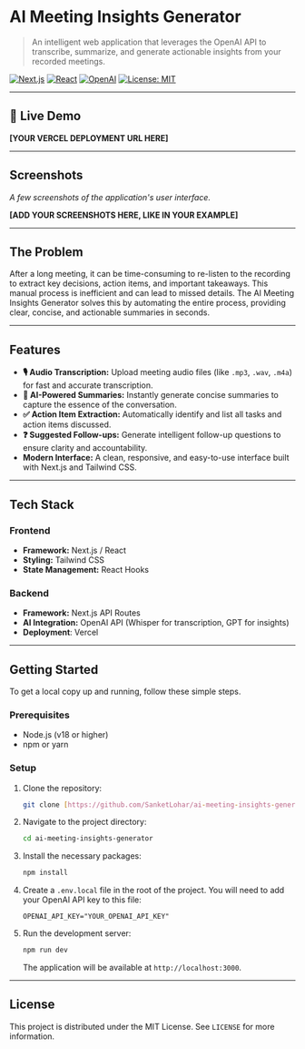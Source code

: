 # AI Meeting Insights Generator 

> An intelligent web application that leverages the OpenAI API to transcribe, summarize, and generate actionable insights from your recorded meetings.

[![Next.js](https://img.shields.io/badge/Next-black?style=for-the-badge&logo=next.js&logoColor=white)](https://nextjs.org/)
[![React](https://img.shields.io/badge/React-20232A?style=for-the-badge&logo=react&logoColor=61DAFB)](https://reactjs.org/)
[![OpenAI](https://img.shields.io/badge/OpenAI-412991?style=for-the-badge&logo=openai&logoColor=white)](https://openai.com/)
[![License: MIT](https://img.shields.io/badge/License-MIT-yellow.svg?style=for-the-badge)](https://opensource.org/licenses/MIT)

---

## 🚀 Live Demo

**[YOUR VERCEL DEPLOYMENT URL HERE]**

---

## Screenshots

*A few screenshots of the application's user interface.*

**[ADD YOUR SCREENSHOTS HERE, LIKE IN YOUR EXAMPLE]**

---

##  The Problem

After a long meeting, it can be time-consuming to re-listen to the recording to extract key decisions, action items, and important takeaways. This manual process is inefficient and can lead to missed details. The AI Meeting Insights Generator solves this by automating the entire process, providing clear, concise, and actionable summaries in seconds.

---

## Features

* **🎙️ Audio Transcription:** Upload meeting audio files (like `.mp3`, `.wav`, `.m4a`) for fast and accurate transcription.
* **🤖 AI-Powered Summaries:** Instantly generate concise summaries to capture the essence of the conversation.
* **✅ Action Item Extraction:** Automatically identify and list all tasks and action items discussed.
* **❓ Suggested Follow-ups:** Generate intelligent follow-up questions to ensure clarity and accountability.
* **Modern Interface:** A clean, responsive, and easy-to-use interface built with Next.js and Tailwind CSS.

---

## Tech Stack

### Frontend
* **Framework:** Next.js / React
* **Styling:** Tailwind CSS
* **State Management:** React Hooks

### Backend
* **Framework:** Next.js API Routes
* **AI Integration:** OpenAI API (Whisper for transcription, GPT for insights)
* **Deployment**: Vercel

---

## Getting Started

To get a local copy up and running, follow these simple steps.

### Prerequisites

* Node.js (v18 or higher)
* npm or yarn

### Setup

1.  Clone the repository:
    ```sh
    git clone [https://github.com/SanketLohar/ai-meeting-insights-generator.git](https://github.com/SanketLohar/ai-meeting-insights-generator.git)
    ```
2.  Navigate to the project directory:
    ```sh
    cd ai-meeting-insights-generator
    ```
3.  Install the necessary packages:
    ```sh
    npm install
    ```
4.  Create a `.env.local` file in the root of the project. You will need to add your OpenAI API key to this file:
    ```env
    OPENAI_API_KEY="YOUR_OPENAI_API_KEY"
    ```
5.  Run the development server:
    ```sh
    npm run dev
    ```
    The application will be available at `http://localhost:3000`.

---

## License

This project is distributed under the MIT License. See `LICENSE` for more information.
